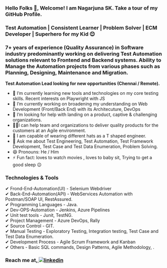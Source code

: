 
### Hello Folks 👋, Welcome! I am Nagarjuna SK. Take a tour of my GitHub Profile.
### Test Automation | Consistent Learner | Problem Solver | ECM Developer | Superhero for my Kid 😊
### 7+ years of experience (Quality Assurance) in Software industry predominantly working on delivering Test Automation solutions relevant to Frontend and Backend systems. Ability to Manage the Automation projects from various phases such as Planning, Designing, Maintenance and Migration.

<b>Test Automation Lead looking for new opportunities (Chennai / Remote).</b>


- 🌱 I’m currently learning new tools and technologies on my core testing skills. Recent interests on Playwright with JS
- 🔭 I’m currently working on broadening my understanding on Web Development (Front/Back End) with its Architecuture, DevOps
- 🤔 I’m looking for help with landing on a product, captive & challenging organizations.
- 🧑‍💻I can help team and organizations to deliver quality products for the customers at an Agile environment.
- 🎩 I am capable of wearing different hats as a T shaped engineer.
- 💬 Ask me about Test Engineering, Test Automation, Test Framework Development, Test Case and Test Data Enumeration, Problem Solving. 
- 😄 Pronouns: He / Him 
- ⚡ Fun fact: loves to watch movies , loves to baby sit, Trying to get a good sleep :wink:  


### Technologies & Tools

✔ Frond-End-Automation(UI)  - Selenium Webdriver<br>
✔ Back-End-Automation(API)  - WebServices Automation with Postman/SOAP UI, RestAssured.<br>
✔ Programming Languages     - Java.<br>
✔ Dev-OPS-Automation        - Jenkins, Azure Pipelines<br>
✔ Unit test tools           - Junit, TestNG.<br>
✔ Project Management        - Azure DevOps, Rally<br>
✔ Source Control            - GIT.<br>
✔ Manual Testing            - Exploratory Testing, Integration testing, Test Case and Test Data Enumeration.<br>
✔ Development Process       - Agile Scrum Framework and Kanban<br>
✔ Others                    - Basic SQL commands, Design Patterns, Agile Methodology, .<br>


### Reach me at,<a href="https://www.linkedin.com/in/nagarjuna-sk-80214b169/" rel="nofollow noreferrer">  <img src="https://img.shields.io/badge/LinkedIn-0077B5?style=for-the-badge&logo=linkedin&logoColor=white" alt="linkedin"></a> &nbsp;
   










